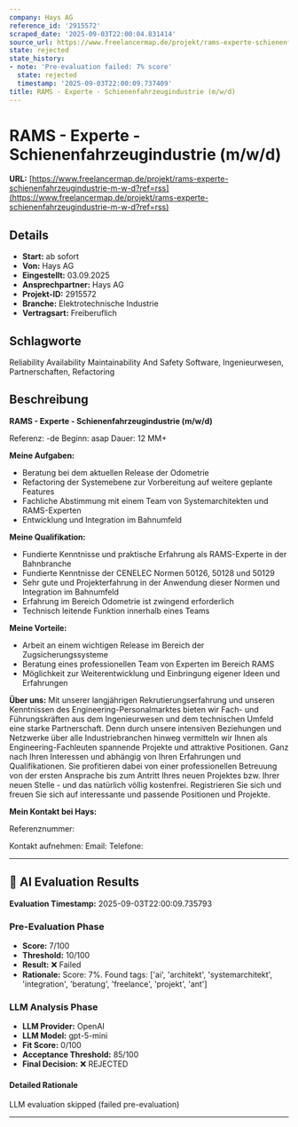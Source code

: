 ```yaml
---
company: Hays AG
reference_id: '2915572'
scraped_date: '2025-09-03T22:00:04.831414'
source_url: https://www.freelancermap.de/projekt/rams-experte-schienenfahrzeugindustrie-m-w-d?ref=rss
state: rejected
state_history:
- note: 'Pre-evaluation failed: 7% score'
  state: rejected
  timestamp: '2025-09-03T22:00:09.737409'
title: RAMS - Experte - Schienenfahrzeugindustrie (m/w/d)
---
```



# RAMS - Experte - Schienenfahrzeugindustrie (m/w/d)
**URL:** [https://www.freelancermap.de/projekt/rams-experte-schienenfahrzeugindustrie-m-w-d?ref=rss](https://www.freelancermap.de/projekt/rams-experte-schienenfahrzeugindustrie-m-w-d?ref=rss)
## Details
- **Start:** ab sofort
- **Von:** Hays AG
- **Eingestellt:** 03.09.2025
- **Ansprechpartner:** Hays AG
- **Projekt-ID:** 2915572
- **Branche:** Elektrotechnische Industrie
- **Vertragsart:** Freiberuflich

## Schlagworte
Reliability Availability Maintainability And Safety Software, Ingenieurwesen, Partnerschaften, Refactoring

## Beschreibung
**RAMS - Experte - Schienenfahrzeugindustrie (m/w/d)**

Referenz: -de
Beginn: asap
Dauer: 12 MM+

**Meine Aufgaben:**

- Beratung bei dem aktuellen Release der Odometrie
- Refactoring der Systemebene zur Vorbereitung auf weitere geplante Features
- Fachliche Abstimmung mit einem Team von Systemarchitekten und RAMS-Experten
- Entwicklung und Integration im Bahnumfeld

**Meine Qualifikation:**

- Fundierte Kenntnisse und praktische Erfahrung als RAMS-Experte in der Bahnbranche
- Fundierte Kenntnisse der CENELEC Normen 50126, 50128 und 50129
- Sehr gute und Projekterfahrung in der Anwendung dieser Normen und Integration im Bahnumfeld
- Erfahrung im Bereich Odometrie ist zwingend erforderlich
- Technisch leitende Funktion innerhalb eines Teams

**Meine Vorteile:**

- Arbeit an einem wichtigen Release im Bereich der Zugsicherungssysteme
- Beratung eines professionellen Team von Experten im Bereich RAMS
- Möglichkeit zur Weiterentwicklung und Einbringung eigener Ideen und Erfahrungen

**Über uns:**
Mit unserer langjährigen Rekrutierungserfahrung und unseren Kenntnissen des Engineering-Personalmarktes bieten wir Fach- und Führungskräften aus dem Ingenieurwesen und dem technischen Umfeld eine starke Partnerschaft. Denn durch unsere intensiven Beziehungen und Netzwerke über alle Industriebranchen hinweg vermitteln wir Ihnen als Engineering-Fachleuten spannende Projekte und attraktive Positionen. Ganz nach Ihren Interessen und abhängig von Ihren Erfahrungen und Qualifikationen.
Sie profitieren dabei von einer professionellen Betreuung von der ersten Ansprache bis zum Antritt Ihres neuen Projektes bzw. Ihrer neuen Stelle - und das natürlich völlig kostenfrei.
Registrieren Sie sich und freuen Sie sich auf interessante und passende Positionen und Projekte.

**Mein Kontakt bei Hays:**

Referenznummer:

Kontakt aufnehmen:
Email:
Telefone:

---

## 🤖 AI Evaluation Results

**Evaluation Timestamp:** 2025-09-03T22:00:09.735793

### Pre-Evaluation Phase
- **Score:** 7/100
- **Threshold:** 10/100
- **Result:** ❌ Failed
- **Rationale:** Score: 7%. Found tags: ['ai', 'architekt', 'systemarchitekt', 'integration', 'beratung', 'freelance', 'projekt', 'ant']

### LLM Analysis Phase
- **LLM Provider:** OpenAI
- **LLM Model:** gpt-5-mini
- **Fit Score:** 0/100
- **Acceptance Threshold:** 85/100
- **Final Decision:** ❌ REJECTED

#### Detailed Rationale
LLM evaluation skipped (failed pre-evaluation)

---
